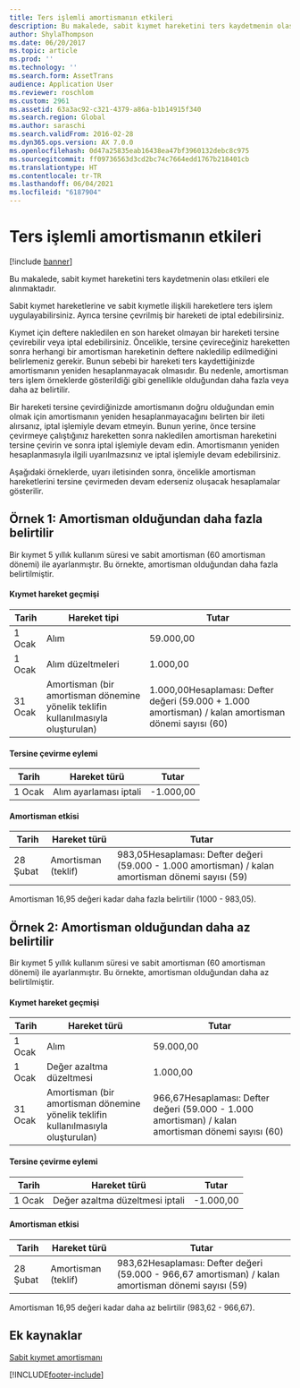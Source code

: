 ```yaml
---
title: Ters işlemli amortismanın etkileri
description: Bu makalede, sabit kıymet hareketini ters kaydetmenin olası etkileri ele alınmaktadır.
author: ShylaThompson
ms.date: 06/20/2017
ms.topic: article
ms.prod: ''
ms.technology: ''
ms.search.form: AssetTrans
audience: Application User
ms.reviewer: roschlom
ms.custom: 2961
ms.assetid: 63a3ac92-c321-4379-a86a-b1b14915f340
ms.search.region: Global
ms.author: saraschi
ms.search.validFrom: 2016-02-28
ms.dyn365.ops.version: AX 7.0.0
ms.openlocfilehash: 0d47a25835eab16438ea47bf3960132debc8c975
ms.sourcegitcommit: ff09736563d3cd2bc74c7664edd1767b218401cb
ms.translationtype: HT
ms.contentlocale: tr-TR
ms.lasthandoff: 06/04/2021
ms.locfileid: "6187904"
---
```

# <a name="depreciation-effects-with-reversals"></a>Ters işlemli amortismanın etkileri

[!include [banner](../includes/banner.md)]

Bu makalede, sabit kıymet hareketini ters kaydetmenin olası etkileri ele alınmaktadır. 

Sabit kıymet hareketlerine ve sabit kıymetle ilişkili hareketlere ters işlem uygulayabilirsiniz. Ayrıca tersine çevrilmiş bir hareketi de iptal edebilirsiniz. 

Kıymet için deftere nakledilen en son hareket olmayan bir hareketi tersine çevirebilir veya iptal edebilirsiniz. Öncelikle, tersine çevireceğiniz hareketten sonra herhangi bir amortisman hareketinin deftere nakledilip edilmediğini belirlemeniz gerekir. Bunun sebebi bir hareketi ters kaydettiğinizde amortismanın yeniden hesaplanmayacak olmasıdır. Bu nedenle, amortisman ters işlem örneklerde gösterildiği gibi genellikle olduğundan daha fazla veya daha az belirtilir. 

Bir hareketi tersine çevirdiğinizde amortismanın doğru olduğundan emin olmak için amortismanın yeniden hesaplanmayacağını belirten bir ileti alırsanız, iptal işlemiyle devam etmeyin. Bunun yerine, önce tersine çevirmeye çalıştığınız hareketten sonra nakledilen amortisman hareketini tersine çevirin ve sonra iptal işlemiyle devam edin. Amortismanın yeniden hesaplanmasıyla ilgili uyarılmazsınız ve iptal işlemiyle devam edebilirsiniz. 

Aşağıdaki örneklerde, uyarı iletisinden sonra, öncelikle amortisman hareketlerini tersine çevirmeden devam ederseniz oluşacak hesaplamalar gösterilir.

## <a name="example-1-depreciation-is-overstated"></a> Örnek 1: Amortisman olduğundan daha fazla belirtilir
Bir kıymet 5 yıllık kullanım süresi ve sabit amortisman (60 amortisman dönemi) ile ayarlanmıştır. Bu örnekte, amortisman olduğundan daha fazla belirtilmiştir.
#### <a name="asset-transaction-history"></a>Kıymet hareket geçmişi

| Tarih       | Hareket tipi                                                          | Tutar                                    |
|------------|---------------------------------------------------------------------------|-------------------------------------------|
| 1 Ocak  | Alım                                                               | 59.000,00                                 |
| 1 Ocak  | Alım düzeltmeleri                                                    | 1.000,00                                  |
| 31 Ocak | Amortisman (bir amortisman dönemine yönelik teklifin kullanılmasıyla oluşturulan) | 1.000,00Hesaplaması: Defter değeri (59.000 + 1.000 amortisman) / kalan amortisman dönemi sayısı (60) |

#### <a name="reversal-action"></a>Tersine çevirme eylemi

| Tarih      | Hareket türü                | Tutar    |
|-----------|---------------------------------|-----------|
| 1 Ocak | Alım ayarlaması iptali | -1.000,00 |

#### <a name="depreciation-effect"></a>Amortisman etkisi

| Tarih        | Hareket türü        | Tutar                                                                                |
|-------------|-------------------------|---------------------------------------------------------------------------------------|
| 28 Şubat | Amortisman (teklif) | 983,05Hesaplaması: Defter değeri (59.000 - 1.000 amortisman) / kalan amortisman dönemi sayısı (59) |

Amortisman 16,95 değeri kadar daha fazla belirtilir (1000 - 983,05).

## <a name="example-2-depreciation-is-understated"></a> Örnek 2: Amortisman olduğundan daha az belirtilir
Bir kıymet 5 yıllık kullanım süresi ve sabit amortisman (60 amortisman dönemi) ile ayarlanmıştır. Bu örnekte, amortisman olduğundan daha az belirtilmiştir.
#### <a name="asset-transaction-history"></a>Kıymet hareket geçmişi

| Tarih       | Hareket türü                                                          | Tutar                                      |
|------------|---------------------------------------------------------------------------|---------------------------------------------|
| 1 Ocak  | Alım                                                               | 59.000,00                                   |
| 1 Ocak  | Değer azaltma düzeltmesi                                                     | 1.000,00                                    |
| 31 Ocak | Amortisman (bir amortisman dönemine yönelik teklifin kullanılmasıyla oluşturulan) | 966,67Hesaplaması: Defter değeri (59.000 - 1.000 amortisman) / kalan amortisman dönemi sayısı (60) |

#### <a name="reversal-action"></a>Tersine çevirme eylemi

| Tarih      | Hareket türü               | Tutar    |
|-----------|--------------------------------|-----------|
| 1 Ocak | Değer azaltma düzeltmesi iptali | -1.000,00 |

#### <a name="depreciation-effect"></a>Amortisman etkisi

| Tarih        | Hareket türü        | Tutar                                                                                       |
|-------------|-------------------------|----------------------------------------------------------------------------------------------|
| 28 Şubat | Amortisman (teklif) | 983,62Hesaplaması: Defter değeri (59.000 - 966,67 amortisman) / kalan amortisman dönemi sayısı (59) |

Amortisman 16,95 değeri kadar daha az belirtilir (983,62 - 966,67).



## <a name="additional-resources"></a>Ek kaynaklar

[Sabit kıymet amortismanı](fixed-asset-depreciation.md)





[!INCLUDE[footer-include](../../includes/footer-banner.md)]